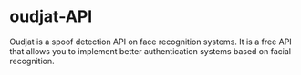# oudjat-API
Oudjat is a spoof detection API on face recognition systems. It is a free API that allows you to implement better authentication systems based on facial recognition.
